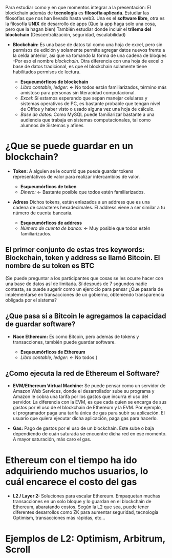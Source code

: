 Para estudiar como y en que momentos integrar a la presentación: El blockchain además de **tecnología** es **filosofía aplicada**. Estudiar las filosofías que nos han llevado hasta web3. Una es el **software libre**, otra es la filosofía **UNIX** de desarrollo de apps (Que la app haga solo una cosa, pero que la hagan bien)  También estudiar donde incluír el **trilema del blockchain** (Descentralización, seguridad, escalabilidad)

- **Blockchain:** Es una base de datos tal como una hoja de excel, pero sin permisos de edición y solamente permite agregar datos nuevos frente a la celda anterior, así que va tomando la forma de una cadena de bloques -Por eso el nombre *blockchain*.
Otra diferencia con una hoja de excel o base de datos tradicional, es que el blockchain solamente tiene habilitados permisos de lectura.

  - **Esqueumórficos de blockchain** 
  - *Libro contable, ledger:* <- No todos están familiarizados, término más amistoso para personas sin literacidad computacional.
  - *Excel:* Sí estamos esperando que sepan manejar celulares y sistemas operativos de PC, es bastante probable que tengan nivel de Office y haber visto o usado alguna vez una hoja de cálculo.
  - *Base de datos:* Como MySQL puede familiarizar bastante a una audiencia que trabaja en sistemas computacionales, tal como alumnos de Sistemas y afines

# ¿Que se puede guardar en un blockchain?

- **Token:** A alguien se le ocurrió que puede guardar tokens representativos de valor para realizar intercambios de valor. 
  - **Esqueumórficos de token** 
  - *Dinero:* <- Bastante posible que todos estén familiarizados.

- **Adress** Dichos tokens, están enlazados a un address que es una cadena de caracteres hexadecimales. El address viene a ser similar a tu número de cuenta bancaria.
  - **Esqueumórficos de address** 
  - *Número de cuenta de banco:* <- Muy posible que todos estén familiarizados.

## El primer conjunto de estas tres keywords: Blockchain, token y address se llamó Bitcoin. El nombre de su token es BTC

(Se puede preguntar a los participantes que cosas se les ocurre hacer con una base de datos así de limitada. Sí después de 7 segundos nadie contesta, se puede sugerir como un ejercicio para pensar ¿Que pasaría de implementarse en transacciones de un gobierno, obteniendo transparencia obligada por el sistema?

## ¿Que pasa sí a Bitcoin le agregamos la capacidad de guardar software?

- **Nace Ethereum:** Es como Bitcoin, pero además de tokens y transacciones, también puede guardar software.

  - **Esqueumórficos de Ethereum** 
  - *Libro contable, ledger:* <- No todos }

## ¿Como ejecuta la red de Ethereum el Software?

- **EVM/Ethereum Virtual Machine:** Se puede pensar como un servidor de Amazon Web Services, donde el desarrollador sube su programa y Amazon le cobra una tarifa por los gastos que incurra el uso del servidor. La diferencia con la EVM, es que cada quien se encarga de sus gastos por el uso de el blockchain de Ethereum y la EVM. Por ejemplo, el programador paga una tarifa única de gas para subir su aplicación. El usuario que quiera ejecutar dicha aplicación, paga gas para hacerlo. 

- **Gas:** Pago de gastos por el uso de un blockchain. Este sube o baja dependiendo de cuán saturada se encuentre dicha red en ese momento. A mayor saturación, más caro el gas.

# Ethereum con el tiempo ha ido adquiriendo muchos usuarios, lo cuál encarece el costo del gas

- **L2 / Layer 2:** Soluciones para escalar Ethereum. Empaquetan muchas transacciones en un solo bloque y lo guardan en el blockchain de Ethereum, abaratando costos. Según la L2 que sea, puede tener diferentes desarrollos como ZK para aumentar seguridad, tecnología Optimism, transacciones más rápidas, etc...

# Ejemplos de L2: Optimism, Arbitrum, Scroll

